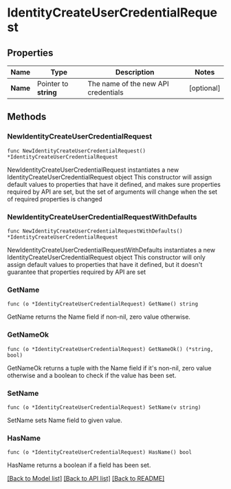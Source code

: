 # IdentityCreateUserCredentialRequest

## Properties

Name | Type | Description | Notes
------------ | ------------- | ------------- | -------------
**Name** | Pointer to **string** | The name of the new API credentials | [optional] 

## Methods

### NewIdentityCreateUserCredentialRequest

`func NewIdentityCreateUserCredentialRequest() *IdentityCreateUserCredentialRequest`

NewIdentityCreateUserCredentialRequest instantiates a new IdentityCreateUserCredentialRequest object
This constructor will assign default values to properties that have it defined,
and makes sure properties required by API are set, but the set of arguments
will change when the set of required properties is changed

### NewIdentityCreateUserCredentialRequestWithDefaults

`func NewIdentityCreateUserCredentialRequestWithDefaults() *IdentityCreateUserCredentialRequest`

NewIdentityCreateUserCredentialRequestWithDefaults instantiates a new IdentityCreateUserCredentialRequest object
This constructor will only assign default values to properties that have it defined,
but it doesn't guarantee that properties required by API are set

### GetName

`func (o *IdentityCreateUserCredentialRequest) GetName() string`

GetName returns the Name field if non-nil, zero value otherwise.

### GetNameOk

`func (o *IdentityCreateUserCredentialRequest) GetNameOk() (*string, bool)`

GetNameOk returns a tuple with the Name field if it's non-nil, zero value otherwise
and a boolean to check if the value has been set.

### SetName

`func (o *IdentityCreateUserCredentialRequest) SetName(v string)`

SetName sets Name field to given value.

### HasName

`func (o *IdentityCreateUserCredentialRequest) HasName() bool`

HasName returns a boolean if a field has been set.


[[Back to Model list]](../README.md#documentation-for-models) [[Back to API list]](../README.md#documentation-for-api-endpoints) [[Back to README]](../README.md)



